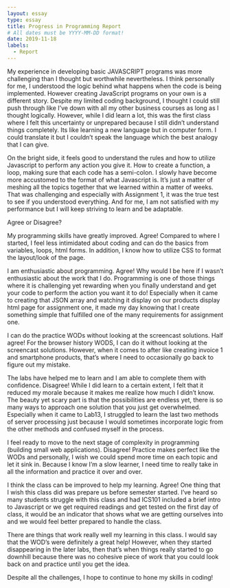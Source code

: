 ```yaml
---
layout: essay
type: essay
title: Progress in Programming Report
# All dates must be YYYY-MM-DD format!
date: 2019-11-18
labels:
  - Report
---
```



My experience in developing basic JAVASCRIPT programs was more challenging than I thought but worthwhile nevertheless. I think personally for me, I understood the logic behind what happens when the code is being implemented. However creating JavaScript programs on your own is a different story. Despite my limited coding background, I thought I could still push through like I’ve down with all my other business courses as long as I thought logically. However, while I did learn a lot, this was the first class where I felt this uncertainty or unprepared because I still didn’t understand things completely. Its like learning a new language but in computer form. I could translate it but I couldn’t speak the language which the best analogy that I can give.

On the bright side, it feels good to understand the rules and how to utilize Javascript to perform any action you give it. How to create a function, a loop, making sure that each code has a semi-colon. I slowly have become more accustomed to the format of what Javascript is. It’s just a matter of meshing all the topics together that we learned within a matter of weeks. That was challenging and especially with Assignment 1, it was the true test to see if you understood everything. And for me, I am not satisfied with my performance but I will keep striving to learn and be adaptable.

Agree or Disagree?

My programming skills have greatly improved. 
Agree! Compared to where I started, I feel less intimidated about coding and can do the basics from variables, loops, html forms. In addition, I know how to utilize CSS to format the layout/look of the page. 

I am enthusiastic about programming. 
Agree! Why would I be here if I wasn’t enthusiastic about the work that I do. Programming is one of those things where it is challenging yet rewarding when you finally understand and get your code to perform the action you want it to do! Especially when it came to creating that JSON array and watching it display on our products display html page for assignment one, it made my day knowing that I create something simple that fulfilled one of the many requirements for assignment one. 

I can do the practice WODs without looking at the screencast solutions.
Half agree! For the browser history WODS, I can do it without looking at the screencast solutions. However, when it comes to after like creating invoice 1 and smartphone products, that’s where I need to occasionally go back to figure out my mistake. 

The labs have helped me to learn and I am able to complete them with confidence.
Disagree! While I did learn to a certain extent, I felt that it reduced my morale because it makes me realize how much I didn’t know. The beauty yet scary part is that the possibilities are endless yet, there is so many ways to approach one solution that you just get overwhelmed. Especially when it came to Lab13, I struggled to learn the last two methods of server processing just because I would sometimes incorporate logic from the other methods and confused myself in the process.

I feel ready to move to the next stage of complexity in programming (building small web applications).
Disagree! Practice makes perfect like the WODs and personally, I wish we could spend more time on each topic and let it sink in. Because I know I’m a slow learner, I need time to really take in all the information and practice it over and over.

I think the class can be improved to help my learning.
Agree! One thing that I wish this class did was prepare us before semester started. I’ve heard so many students struggle with this class and had ICS101 included a brief intro to Javascript or we get required readings and get tested on the first day of class, it would be an indicator that shows what we are getting ourselves into and we would feel better prepared to handle the class.

There are things that work really well my learning in this class.
I would say that the WOD’s were definitely a great help! However, when they started disappearing in the later labs, then that’s when things really started to go downhill because there was no cohesive piece of work that you could look back on and practice until you get the idea. 

Despite all the challenges, I hope to continue to hone my skills in coding!
